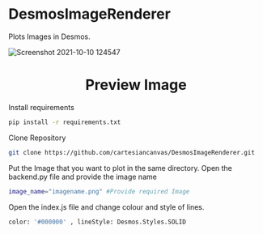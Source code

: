 # DesmosImageRenderer
Plots Images in Desmos.

![Screenshot 2021-10-10 124547](https://user-images.githubusercontent.com/83541306/136709336-70d703d5-a45d-4767-ac6e-389169cfb6c6.png)
<h1 align="center">Preview Image </h1>


Install requirements
```sh
pip install -r requirements.txt
```
Clone Repository
```sh
git clone https://github.com/cartesiancanvas/DesmosImageRenderer.git
```
Put the Image that you want to plot in the same directory.
Open the backend.py file and provide the image name
```sh
image_name="imagename.png" #Provide required Image
```
Open the index.js file and change colour and style of lines.
```sh
color: '#000000' , lineStyle: Desmos.Styles.SOLID 
```


